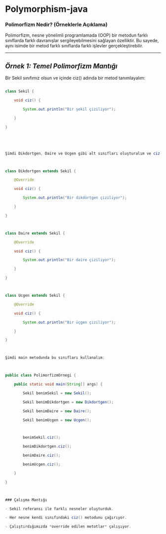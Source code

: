 # Polymorphism-java

### Polimorfizm Nedir? (Örneklerle Açıklama)



Polimorfizm, nesne yönelimli programlamada (OOP) bir metodun farklı sınıflarda farklı davranışlar sergileyebilmesini sağlayan özelliktir. Bu sayede, aynı isimde bir metod farklı sınıflarda farklı işlevler gerçekleştirebilir.



---



## *Örnek 1: Temel Polimorfizm Mantığı*



Bir Sekil sınıfımız olsun ve içinde ciz() adında bir metod tanımlayalım:



```java

class Sekil {

    void ciz() {

        System.out.println("Bir şekil çiziliyor");

    }

}





Şimdi Dikdortgen, Daire ve Ucgen gibi alt sınıfları oluşturalım ve ciz() metodunu kendi içlerinde ezelim (@Override ile):



class Dikdortgen extends Sekil {

    @Override

    void ciz() {

        System.out.println("Bir dikdörtgen çiziliyor");

    }

}



class Daire extends Sekil {

    @Override

    void ciz() {

        System.out.println("Bir daire çiziliyor");

    }

}



class Ucgen extends Sekil {

    @Override

    void ciz() {

        System.out.println("Bir üçgen çiziliyor");

    }

}



Şimdi main metodunda bu sınıfları kullanalım:



public class PolimorfizmOrnegi {

    public static void main(String[] args) {

        Sekil benimSekil = new Sekil();

        Sekil benimDikdortgen = new Dikdortgen();

        Sekil benimDaire = new Daire();

        Sekil benimUcgen = new Ucgen();



        benimSekil.ciz();

        benimDikdortgen.ciz();

        benimDaire.ciz();

        benimUcgen.ciz();

    }

}



### Çalışma Mantığı

- Sekil referansı ile farklı nesneler oluşturduk.

- Her nesne kendi sınıfındaki ciz() metodunu çağırıyor.

- Çalıştırdığımızda *override edilen metotlar* çalışıyor.
